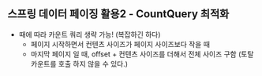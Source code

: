 ## 스프링 데이터 페이징 활용2 - CountQuery 최적화
- 때에 따라 카운트 쿼리 생략 가능! (복잡하긴 하다)
  - 페이지 시작하면서 컨텐츠 사이즈가 페이지 사이즈보다 작을 때
  - 마지막 페이지 일 때, offset + 컨텐츠 사이즈를 더해서 전체 사이즈 구함 (토탈 카운트를 호출 하지 않을 수 있다.)
